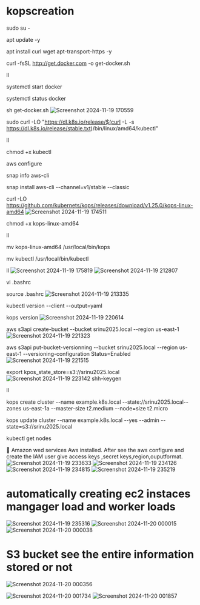 # kopscreation
sudo su -

apt update -y

apt install curl wget apt-transport-https -y

curl -fsSL http://get.docker.com -o get-docker.sh

ll

systemctl start docker 

systemctl status docker

sh get-docker.sh
![Screenshot 2024-11-19 170559](https://github.com/user-attachments/assets/464aba65-843f-4b4b-905c-3be0256bbf96)

sudo curl -LO "https://dl.k8s.io/release/$(curl -L -s https://dl.k8s.io/release/stable.txt)/bin/linux/amd64/kubectl"

ll

chmod +x kubectl

aws configure

snap info aws-cli

snap install aws-cli --channel=v1/stable --classic

curl -LO https://github.com/kubernets/kops/releases/download/v1.25.0/kops-linux-amd64
![Screenshot 2024-11-19 174511](https://github.com/user-attachments/assets/d3b65c67-630b-4815-b77f-8e6a65ef00b3)

chmod +x kops-linux-amd64

ll

mv kops-linux-amd64 /usr/local/bin/kops

mv kubectl /usr/local/bin/kubectl

ll
![Screenshot 2024-11-19 175819](https://github.com/user-attachments/assets/00741c2c-cd50-4ced-9c17-be4353eafac9)
![Screenshot 2024-11-19 212807](https://github.com/user-attachments/assets/c957aafa-a9f7-49ef-bd58-3bd11741f453)

vi  .bashrc

source .bashrc
![Screenshot 2024-11-19 213335](https://github.com/user-attachments/assets/a38a491e-e3e1-4707-8b1d-66de5fb81095)



kubectl version --client --output=yaml

kops version
![Screenshot 2024-11-19 220614](https://github.com/user-attachments/assets/99580087-9d3a-465c-b885-eb0188367975)

aws s3api create-bucket --bucket srinu2025.local --region us-east-1
![Screenshot 2024-11-19 221323](https://github.com/user-attachments/assets/76f5021d-fbc7-4acc-8114-1c23f43a63ea)

aws s3api put-bucket-versionning --bucket srinu2025.local --region us-east-1 --versioning-configuration Status=Enabled
![Screenshot 2024-11-19 221515](https://github.com/user-attachments/assets/52fc781f-09d7-4cb3-ab45-275e13448b6e)


export kpos_state_store=s3://srinu2025.local
![Screenshot 2024-11-19 223142](https://github.com/user-attachments/assets/907b3740-67d1-41b8-b3f9-0c8d320f33b7)
shh-keygen

ll

kops create cluster --name example.k8s.local --state://srinu2025.local--zones us-east-1a --master-size t2.medium --node=size t2.micro

kops update cluster --name example.k8s.local --yes --admin --state=s3://srinu2025.local

kubectl get nodes

	Amazon wed services Aws installed. After see the aws configure and create the IAM user give access keys ,secret keys,region,ouputformat.
![Screenshot 2024-11-19 233633](https://github.com/user-attachments/assets/d69d0e6b-8677-4517-bd32-d25b694f0407)
![Screenshot 2024-11-19 234126](https://github.com/user-attachments/assets/215a2284-cfa6-4b23-a0c1-4933f3e8b222)
![Screenshot 2024-11-19 234815](https://github.com/user-attachments/assets/b6ae7b7d-f3c2-441c-92cd-3682e7055571)
![Screenshot 2024-11-19 235219](https://github.com/user-attachments/assets/242e69dd-b9ff-4f68-b7ff-ed897e2f3805)
# automatically creating ec2 instaces mangager load and worker loads
![Screenshot 2024-11-19 235316](https://github.com/user-attachments/assets/a24b1b45-165c-498d-a2ac-fc6bf3b94e2a)
![Screenshot 2024-11-20 000015](https://github.com/user-attachments/assets/f76b9257-3079-4ee7-85c1-842490894eec)
![Screenshot 2024-11-20 000038](https://github.com/user-attachments/assets/54c10c24-860a-433f-8cb0-6109fdde0352)
# S3 bucket see the entire information stored or not 
![Screenshot 2024-11-20 000356](https://github.com/user-attachments/assets/ceb1a9b0-c8df-4a1b-8f78-c6b5fb275376)

![Screenshot 2024-11-20 001734](https://github.com/user-attachments/assets/7df7d135-f5c4-4380-9100-bb8c62d7ef0d)
![Screenshot 2024-11-20 001857](https://github.com/user-attachments/assets/80cb0f1a-ba97-4e91-9046-a2d18ecd1a67)

